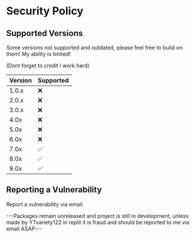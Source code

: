 # Security Policy

## Supported Versions

Some versions not supported and outdated, please feel free to build on them! My ability is limited!

(Dont forget to credit I work hard)

| Version | Supported          |
| ------- | ------------------ |
| 1.0.x   | :x:                |
| 2.0.x   | :x:                |
| 3.0.x   | :x:                |
| 4.0x    | :x:                |
| 5.0x    | :x:                |
| 6.0x    | :x:                |
| 7.0x    | :white_check_mark: |
| 8.0x    | :white_check_mark: |
| 9.0x    | :white_check_mark: |

## Reporting a Vulnerability

Report a vulnerability via email. 


 ---Packages remain unreleased and project is still in development, unless made by YTvariety122 in replit it is fraud and should be reported to me via email ASAP---
